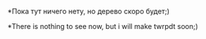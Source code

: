 *Пока тут ничего нету, но дерево скоро будет;)

*There is nothing to see now, but i will make twrpdt soon;)
